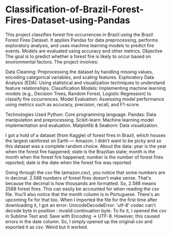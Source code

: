 # Classification-of-Brazil-Forest-Fires-Dataset-using-Pandas
This project classifies forest fire occurrences in Brazil using the Brazil Forest Fires Dataset. It applies Pandas for data preprocessing, performs exploratory analysis, and uses machine learning models to predict fire events. Models are evaluated using accuracy and other metrics.
Objective
The goal is to predict whether a forest fire is likely to occur based on environmental factors. The project involves:

Data Cleaning: Preprocessing the dataset by handling missing values, encoding categorical variables, and scaling features.
Exploratory Data Analysis (EDA): Using statistical and visualization techniques to understand feature relationships.
Classification Models: Implementing machine learning models (e.g., Decision Trees, Random Forest, Logistic Regression) to classify fire occurrences.
Model Evaluation: Assessing model performance using metrics such as accuracy, precision, recall, and F1-score.

Technologies Used
Python: Core programming language.
Pandas: Data manipulation and preprocessing.
Scikit-learn: Machine learning model implementation and evaluation.
Matplotlib & Seaborn: Data visualization.



I got a hold of a dataset (from Kaggle) of forest fires in Brazil, which houses the largest rainforest on Earth — Amazon. I didn’t want to be picky and so this dataset was a complete random choice.
About the data:
year is the year when the forest fire happened;
state is the Brazilian state;
month is the month when the forest fire happened;
number is the number of forest fires reported;
date is the date when the forest fire was reported

Going through the csv file (amazon.csv), you notice that some numbers are in decimal. 2.588 numbers of forest fires doesn't make sense. That's because the decimal is how thousands are formatted. So, 2.588 means 2588 forest fires. This can easily be accounted for when reading the csv file.
You’ll also notice that the month column is in Portuguese. There's an upcoming fix for that too.
When I imported the file for the first time after downloading it, I got an error: UnicodeDecodeError: 'utf-8' codec can't decode byte in position : invalid continuation byte. To fix it, I opened the csv in Sublime Text and: Save with Encoding -> UTF-8. However, this caused errors in the date column. So, I simply opened up the original csv and exported it as csv. Weird but it worked.









